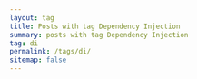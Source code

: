 ```yaml
---
layout: tag
title: Posts with tag Dependency Injection
summary: posts with tag Dependency Injection
tag: di
permalink: /tags/di/
sitemap: false
---
```

